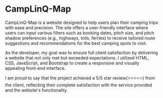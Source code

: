 # CampLinQ-Map

CampLinQ-Map is a website designed to help users plan their camping trips with ease and precision. The site offers a user-friendly interface where users can input various filters such as booking dates, pitch size, and pitch shadow preferences (e.g., highways, tolls, ferries) to receive tailored route suggestions and recommendations for the best camping spots to visit.

As the developer, my goal was to ensure full client satisfaction by delivering a website that not only met but exceeded expectations. I utilized HTML, CSS, JavaScript, and Bootstrap to create a responsive and visually appealing front-end interface.

I am proud to say that the project achieved a 5/5 star review(⭐⭐⭐⭐⭐) from the client, reflecting their complete satisfaction with the service provided and the website's functionality.




